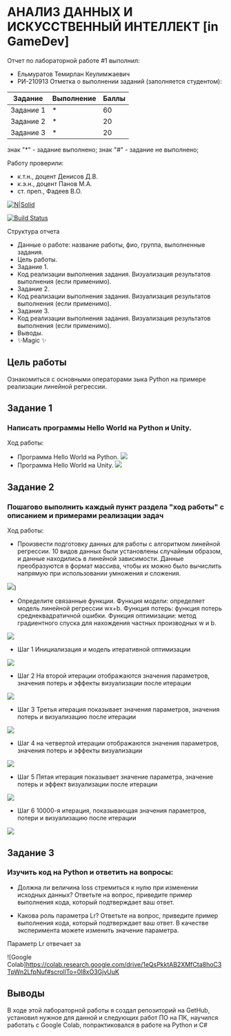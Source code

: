 # АНАЛИЗ ДАННЫХ И ИСКУССТВЕННЫЙ ИНТЕЛЛЕКТ [in GameDev]
Отчет по лабораторной работе #1 выполнил:
- Ельмуратов Темирлан Кеулимжаевич
- РИ-210913
Отметка о выполнении заданий (заполняется студентом):

| Задание | Выполнение | Баллы |
| ------ | ------ | ------ |
| Задание 1 | * | 60 |
| Задание 2 | * | 20 |
| Задание 3 | * | 20 |

знак "*" - задание выполнено; знак "#" - задание не выполнено;

Работу проверили:
- к.т.н., доцент Денисов Д.В.
- к.э.н., доцент Панов М.А.
- ст. преп., Фадеев В.О.

[![N|Solid](https://cldup.com/dTxpPi9lDf.thumb.png)](https://nodesource.com/products/nsolid)

[![Build Status](https://travis-ci.org/joemccann/dillinger.svg?branch=master)](https://travis-ci.org/joemccann/dillinger)

Структура отчета

- Данные о работе: название работы, фио, группа, выполненные задания.
- Цель работы.
- Задание 1.
- Код реализации выполнения задания. Визуализация результатов выполнения (если применимо).
- Задание 2.
- Код реализации выполнения задания. Визуализация результатов выполнения (если применимо).
- Задание 3.
- Код реализации выполнения задания. Визуализация результатов выполнения (если применимо).
- Выводы.
- ✨Magic ✨

## Цель работы
Ознакомиться с основными операторами зыка Python на примере реализации линейной регрессии.

## Задание 1
### Написать программы Hello World на Python и Unity. 
Ход работы:
- Программа Hello World на Python. 
![](https://github.com/Elm-TK/DA-in-GameDev-lab1/blob/main/Pyton%20HelloWorld.png)
- Программа Hello World на Unity.
![](https://github.com/Elm-TK/DA-in-GameDev-lab1/blob/main/Unity%20HelloWorld.png)

## Задание 2
### Пошагово выполнить каждый пункт раздела "ход работы" с описанием и примерами реализации задач

Ход работы:
- Произвести подготовку данных для работы с алгоритмом линейной регрессии. 10 видов данных были установлены случайным образом, и данные находились в линейной зависимости. Данные преобразуются в формат массива, чтобы их можно было вычислить напрямую при использовании умножения и сложения.

![](https://github.com/Elm-TK/DA-in-GameDev-lab1/blob/main/01.png))

- Определите связанные функции. Функция модели: определяет модель линейной регрессии wx+b. Функция потерь: функция потерь среднеквадратичной ошибки. Функция оптимизации: метод градиентного спуска для нахождения частных производных w и b.

![](https://github.com/Elm-TK/DA-in-GameDev-lab1/blob/main/02.png)

- Шаг 1 Инициализация и модель итеративной оптимизации

![](https://github.com/Elm-TK/DA-in-GameDev-lab1/blob/main/03.png)

- Шаг 2 На второй итерации отображаются значения параметров, значения потерь и эффекты визуализации после итерации

![](https://github.com/Elm-TK/DA-in-GameDev-lab1/blob/main/04.png)

- Шаг 3 Третья итерация показывает значения параметров, значения потерь и визуализацию после итерации

![](https://github.com/Elm-TK/DA-in-GameDev-lab1/blob/main/05.png)

- Шаг 4 на четвертой итерации отображаются значения параметров, значения потерь и эффекты визуализации

![](https://github.com/Elm-TK/DA-in-GameDev-lab1/blob/main/06.png)

- Шаг 5 Пятая итерация показывает значение параметра, значение потерь и эффект визуализации после итерации

![](https://github.com/Elm-TK/DA-in-GameDev-lab1/blob/main/07.png)

- Шаг 6 10000-я итерация, показывающая значения параметров, потери и визуализацию после итерации

![](https://github.com/Elm-TK/DA-in-GameDev-lab1/blob/main/08.png)


## Задание 3
### Изучить код на Python и ответить на вопросы:

- Должна ли величина loss стремиться к нулю при изменении исходных
данных? Ответьте на вопрос, приведите пример выполнения кода, который
подтверждает ваш ответ.



- Какова роль параметра Lr? Ответьте на вопрос, приведите пример
выполнения кода, который подтверждает ваш ответ. В качестве эксперимента
можете изменить значение параметра.

Параметр Lr отвечает за 


![Google Colab]https://colab.research.google.com/drive/1eQsPkktAB2XMfCta8hoC3TpWn2LfpNuf#scrollTo=0l8xO3GjvUuK

## Выводы

В ходе этой лабораторной работы я создал репозиторий на GetHub, установил нужное для данной и следующих работ ПО на ПК, научился работать с Google Colab, попрактиковался в работе на Python и C#
